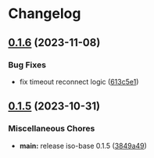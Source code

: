 # Changelog

## [0.1.6](https://github.com/hugomrdias/iso-repo/compare/iso-websocket-v0.1.5...iso-websocket-v0.1.6) (2023-11-08)


### Bug Fixes

* fix timeout reconnect logic ([613c5e1](https://github.com/hugomrdias/iso-repo/commit/613c5e1d6826883976622cc5444046e1248708ca))

## [0.1.5](https://github.com/hugomrdias/iso-repo/compare/iso-websocket-v0.0.1...iso-websocket-v0.1.5) (2023-10-31)


### Miscellaneous Chores

* **main:** release iso-base 0.1.5 ([3849a49](https://github.com/hugomrdias/iso-repo/commit/3849a49eb867fbdaf3ed95173144b448d4a42f4c))
